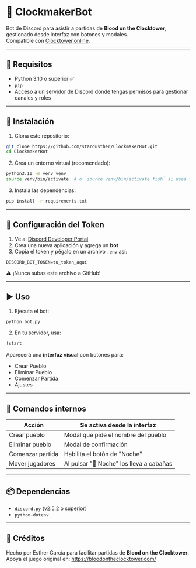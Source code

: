 # 🧙 ClockmakerBot

Bot de Discord para asistir a partidas de **Blood on the Clocktower**, gestionado desde interfaz con botones y modales.  
Compatible con [Clocktower.online](https://clocktower.online).

---

## 🚀 Requisitos

- Python 3.10 o superior ✅
- `pip`
- Acceso a un servidor de Discord donde tengas permisos para gestionar canales y roles

---

## 🔧 Instalación

1. Clona este repositorio:

```bash
git clone https://github.com/stardusther/ClockmakerBot.git
cd ClockmakerBot
```

2. Crea un entorno virtual (recomendado):

```bash
python3.10 -m venv venv
source venv/bin/activate  # o `source venv/bin/activate.fish` si usas fish shell
```

3. Instala las dependencias:

```bash
pip install -r requirements.txt
```

---

## 🔐 Configuración del Token

1. Ve al [Discord Developer Portal](https://discord.com/developers/applications)
2. Crea una nueva aplicación y agrega un **bot**
3. Copia el token y pégalo en un archivo `.env` así:

```
DISCORD_BOT_TOKEN=tu_token_aquí
```

⚠️ ¡Nunca subas este archivo a GitHub!

---

## ▶️ Uso

1. Ejecuta el bot:

```bash
python bot.py
```

2. En tu servidor, usa:

```bash
!start
```

Aparecerá una **interfaz visual** con botones para:

- Crear Pueblo
- Eliminar Pueblo
- Comenzar Partida
- Ajustes

---

## 🧼 Comandos internos

| Acción              | Se activa desde la interfaz        |
|---------------------|------------------------------------|
| Crear pueblo        | Modal que pide el nombre del pueblo |
| Eliminar pueblo     | Modal de confirmación              |
| Comenzar partida    | Habilita el botón de "Noche"       |
| Mover jugadores     | Al pulsar "🌙 Noche" los lleva a cabañas |

---

## 📦 Dependencias

- `discord.py` (v2.5.2 o superior)
- `python-dotenv`

---

## 🤝 Créditos

Hecho por Esther García para facilitar partidas de **Blood on the Clocktower**.  
Apoya el juego original en: https://bloodontheclocktower.com/